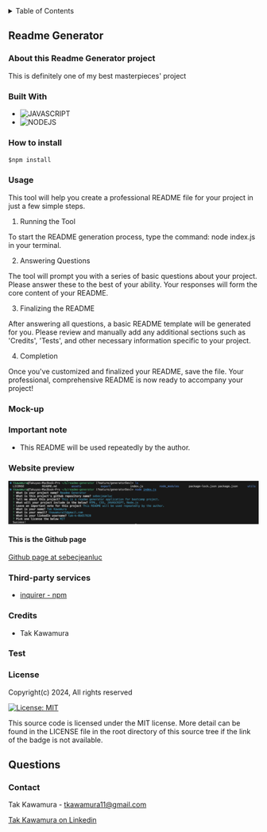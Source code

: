 

<!-- TABLE OF CONTENTS -->
  <details>
    <summary>Table of Contents</summary>
    <ol>
      <li>
        <a href="#about-this-project">Readme Generator</a>
        <ul>
          <li><a href="#built-with">Built With</a></li>
        </ul>
      </li>
      <li><a href="#how-to-install">How to install</a></li>
      <li><a href="#usage">Usage</a></li>
      <li><a href="#important-note">Important Note</a></li>
      <li><a href="#website-preview">Website Preview</a></li>
      <li><a href="#credits">Credits</a></li>
      <li><a href="#license">License</a></li>
      <li><a href="#contact">Contact</a></li>
    </ol>
  </details>

## Readme Generator

### About this Readme Generator project

This is definitely one of my best masterpieces' project

### Built With

- ![JAVASCRIPT]
- ![NODEJS]

### How to install

~~~shell
$npm install
~~~

### Usage
This tool will help you create a professional README file for your project in just a few simple steps.
1. Running the Tool

To start the README generation process, type the command: node index.js in your terminal.

2. Answering Questions

The tool will prompt you with a series of basic questions about your project. Please answer these to the best of your ability. Your responses will form the core content of your README.

3. Finalizing the README

After answering all questions, a basic README template will be generated for you. Please review and manually add any additional sections such as 'Credits', 'Tests', and other necessary information specific to your project.

4. Completion

Once you've customized and finalized your README, save the file. Your professional, comprehensive README is now ready to accompany your project!

### Mock-up

### Important note

- This README will be used repeatedly by the author.

### Website preview

![demo](../assets/images/demo.png)

#### This is the Github page

[Github page at sebecjeanluc](https://sebecjeanluc.github.io/sebecjeanluc/)

### Third-party services
- [inquirer - npm](https://www.npmjs.com/package/inquirer)

### Credits
- Tak Kawamura

### Test

### License
Copyright(c) 2024,
All rights reserved

[![License: MIT](https://img.shields.io/badge/License-MIT-yellow.svg)](https://opensource.org/licenses/MIT)

This source code is licensed under the MIT license.
More detail can be found in the LICENSE file in the root directory of this source tree if the link of the badge is not available.

## Questions

### Contact

Tak Kawamura - tkawamura11@gmail.com

[Tak Kawamura on Linkedin](https://linkedin.com/in/tkawamura11@gmail.com)

<!-- MARKDOWN LINKS & IMAGES -->
<!-- https://www.markdownguide.org/basic-syntax/#reference-style-links -->

[HTML]: https://img.shields.io/badge/HTML-orange
[CSS]: https://img.shields.io/badge/CSS-blue
[BOOTSTRAP]: https://img.shields.io/badge/BOOTSTRAP-lightblue
[JAVASCRIPT]: https://img.shields.io/badge/Javascript-yellow
[JQUERY]: https://img.shields.io/badge/JQUERY-lightblue
[DAYJS]: https://img.shields.io/badge/DAYJS-orange
[WEBAPI]: https://img.shields.io/badge/WEBAPI-orange
[NODEJS]: https://img.shields.io/badge/NODEJS-green
